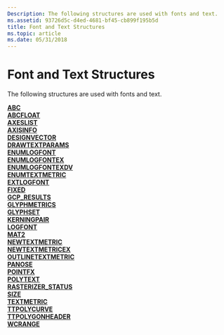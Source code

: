 ```yaml
---
Description: The following structures are used with fonts and text.
ms.assetid: 93726d5c-d4ed-4681-bf45-cb899f195b5d
title: Font and Text Structures
ms.topic: article
ms.date: 05/31/2018
---
```


# Font and Text Structures

The following structures are used with fonts and text.

<dl>

[**ABC**](/windows/desktop/api/Wingdi/ns-wingdi-abc)  
[**ABCFLOAT**](/windows/desktop/api/Wingdi/ns-wingdi-abcfloat)  
[**AXESLIST**](/windows/win32/api/wingdi/ns-wingdi-axeslista)  
[**AXISINFO**](/windows/win32/api/wingdi/ns-wingdi-axisinfoa)  
[**DESIGNVECTOR**](/windows/win32/api/wingdi/ns-wingdi-designvector)  
[**DRAWTEXTPARAMS**](/windows/win32/api/winuser/ns-winuser-drawtextparams)  
[**ENUMLOGFONT**](/windows/win32/api/wingdi/ns-wingdi-enumlogfonta)  
[**ENUMLOGFONTEX**](/windows/win32/api/wingdi/ns-wingdi-enumlogfontexa)  
[**ENUMLOGFONTEXDV**](/windows/win32/api/wingdi/ns-wingdi-enumlogfontexdva)  
[**ENUMTEXTMETRIC**](/windows/win32/api/wingdi/ns-wingdi-enumtextmetrica)  
[**EXTLOGFONT**](/windows/win32/api/wingdi/ns-wingdi-extlogfonta)  
[**FIXED**](/windows/desktop/api/Wingdi/ns-wingdi-fixed)  
[**GCP\_RESULTS**](/windows/win32/api/wingdi/ns-wingdi-gcp_resultsa)  
[**GLYPHMETRICS**](/windows/desktop/api/Wingdi/ns-wingdi-glyphmetrics)  
[**GLYPHSET**](/windows/win32/api/wingdi/ns-wingdi-glyphset)  
[**KERNINGPAIR**](/windows/win32/api/wingdi/ns-wingdi-kerningpair)  
[**LOGFONT**](/windows/win32/api/wingdi/ns-wingdi-logfonta)  
[**MAT2**](/windows/desktop/api/Wingdi/ns-wingdi-mat2)  
[**NEWTEXTMETRIC**](/windows/win32/api/wingdi/ns-wingdi-newtextmetrica)  
[**NEWTEXTMETRICEX**](/windows/win32/api/wingdi/ns-wingdi-newtextmetricexa)  
[**OUTLINETEXTMETRIC**](/windows/desktop/api/Wingdi/ns-wingdi-outlinetextmetrica)  
[**PANOSE**](/windows/win32/api/wingdi/ns-wingdi-panose)  
[**POINTFX**](/windows/win32/api/wingdi/ns-wingdi-pointfx)  
[**POLYTEXT**](/windows/win32/api/wingdi/ns-wingdi-polytexta)  
[**RASTERIZER\_STATUS**](/windows/desktop/api/Wingdi/ns-wingdi-rasterizer_status)  
[**SIZE**](/previous-versions//dd145106(v=vs.85))  
[**TEXTMETRIC**](/windows/win32/api/wingdi/ns-wingdi-textmetrica)  
[**TTPOLYCURVE**](/windows/win32/api/wingdi/ns-wingdi-ttpolycurve)  
[**TTPOLYGONHEADER**](/windows/win32/api/wingdi/ns-wingdi-ttpolygonheader)  
[**WCRANGE**](/windows/win32/api/wingdi/ns-wingdi-wcrange)  
</dl>

 

 